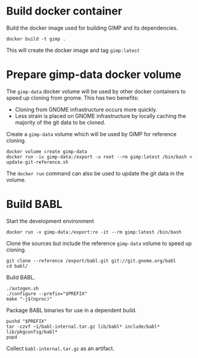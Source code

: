 # Build docker container

Build the docker image used for building GIMP and its dependencies.

    docker build -t gimp .

This will create the docker image and tag `gimp:latest`

# Prepare gimp-data docker volume

The `gimp-data` docker volume will be used by other docker containers to speed
up cloning from gnome.  This has two benefits:

- Cloning from GNOME infrastructure occurs more quickly.
- Less strain is placed on GNOME infrastructure by locally caching the majority
  of the git data to be cloned.

Create a `gimp-data` volume which will be used by GIMP for reference cloning.

    docker volume create gimp-data
    docker run -iv gimp-data:/export -u root --rm gimp:latest /bin/bash < update-git-reference.sh

The `docker run` command can also be used to update the git data in the volume.

# Build BABL

Start the development environment

    docker run -v gimp-data:/export:ro -it --rm gimp:latest /bin/bash

Clone the sources but include the reference `gimp-data` volume to speed up
cloning.

    git clone --reference /export/babl.git git://git.gnome.org/babl
    cd babl/

Build BABL.

    ./autogen.sh
    ./configure --prefix="$PREFIX"
    make "-j$(nproc)"

Package BABL binaries for use in a dependent build.

    pushd "$PREFIX"
    tar -czvf ~1/babl-internal.tar.gz lib/babl* include/babl* lib/pkgconfig/babl*
    popd

Collect `babl-internal.tar.gz` as an artifact.
